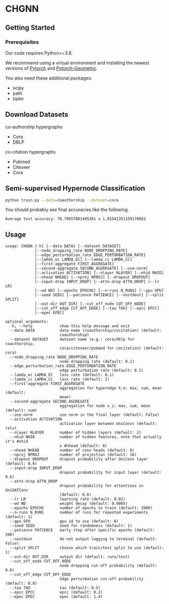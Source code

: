 # CHGNN





## Getting Started

### Prerequisites

Our code requires Python>=3.6. 

We recommend using a virtual environment and installing the newest versions of  [Pytorch](https://pytorch.org/) and [Pytorch-Geometric](https://github.com/rusty1s/pytorch_geometric).


You also need these additional packages:

* scipy
* path
* tqdm


## Download Datasets

co-authorship hypergraphs
* Cora
* DBLP

co-citation hypergraphs
* Pubmed
* Citeseer
* Cora



## Semi-supervised Hypernode Classification

```sh
python train.py --data=coauthorship --dataset=cora 
```

You should probably see final accuracies like the following.  

`Average test accuracy: 76.79657001495361 ± 1.01541351159170083`


## Usage


```
usage: CHGNN [-h] [--data DATA] [--dataset DATASET]
             [--node_dropping_rate NODE_DROPPING_RATE]
             [--edge_perturbation_rate EDGE_PERTURBATION_RATE]
             [--lamda_ec LAMDA_EC] [--lamda_cc LAMDA_CC]
             [--first-aggregate FIRST_AGGREGATE]
             [--second-aggregate SECOND_AGGREGATE] [--use-norm]
             [--activation ACTIVATION] [--nlayer NLAYER] [--nhid NHID]
             [--nhead NHEAD] [--nproj NPROJ] [--dropout DROPOUT]
             [--input-drop INPUT_DROP] [--attn-drop ATTN_DROP] [--lr LR]
             [--wd WD] [--epochs EPOCHS] [--n-runs N_RUNS] [--gpu GPU]
             [--seed SEED] [--patience PATIENCE] [--nostdout] [--split SPLIT]
             [--out-dir OUT_DIR] [--cut_off_node CUT_OFF_NODE]
             [--cut_off_edge CUT_OFF_EDGE] [--tau TAU] [--epcc EPCC]
             [--epec EPEC]

optional arguments:
  -h, --help            show this help message and exit
  --data DATA           data name (coauthorship/cocitation) (default:
                        coauthorship)
  --dataset DATASET     dataset name (e.g.: cora/dblp for coauthorship,
                        cora/citeseer/pubmed for cocitation) (default: cora)
  --node_dropping_rate NODE_DROPPING_RATE
                        node dropping rate (default: 0.1)
  --edge_perturbation_rate EDGE_PERTURBATION_RATE
                        edge perturbation rate (default: 0.1)
  --lamda_ec LAMDA_EC   loss rate (default: 0.1)
  --lamda_cc LAMDA_CC   loss rate (default: 1)
  --first-aggregate FIRST_AGGREGATE
                        aggregation for hyperedge h_e: max, sum, mean (default:
                        mean)
  --second-aggregate SECOND_AGGREGATE
                        aggregation for node x_i: max, sum, mean (default: sum)
  --use-norm            use norm in the final layer (default: False)
  --activation ACTIVATION
                        activation layer between UniConvs (default: relu)
  --nlayer NLAYER       number of hidden layers (default: 2)
  --nhid NHID           number of hidden features, note that actually it's #nhid
                        x #nhead (default: 8)
  --nhead NHEAD         number of conv heads (default: 8)
  --nproj NPROJ         number of projection (default: 16)
  --dropout DROPOUT     dropout probability after UniConv layer (default: 0.6)
  --input-drop INPUT_DROP
                        dropout probability for input layer (default: 0.6)
  --attn-drop ATTN_DROP
                        dropout probability for attentions in UniGATConv
                        (default: 0.6)
  --lr LR               learning rate (default: 0.01)
  --wd WD               weight decay (default: 0.0005)
  --epochs EPOCHS       number of epochs to train (default: 2000)
  --n-runs N_RUNS       number of runs for repeated experiments (default: 1)
  --gpu GPU             gpu id to use (default: 0)
  --seed SEED           seed for randomness (default: 1)
  --patience PATIENCE   early stop after specific epochs (default: 200)
  --nostdout            do not output logging to terminal (default: False)
  --split SPLIT         choose which train/test split to use (default: 1)
  --out-dir OUT_DIR     output dir (default: runs/test)
  --cut_off_node CUT_OFF_NODE
                        node dropping cut-off probability (default: 0.8)
  --cut_off_edge CUT_OFF_EDGE
                        edge perturbation cut-off probability (default: 0.8)
  --tau TAU             tau (default: 0.5)
  --epcc EPCC           epcc (default: 0.2)
  --epec EPEC           epec (default: 1.4)


```






